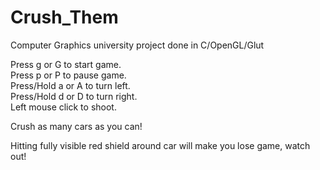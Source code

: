 # Crush_Them
Computer Graphics university project done in C/OpenGL/Glut

Press g or G to start game.  
Press p or P to pause game.  
Press/Hold a or A to turn left.  
Press/Hold d or D to turn right.  
Left mouse click to shoot.

Crush as many cars as you can!

Hitting fully visible red shield around car will make you lose game, watch out!